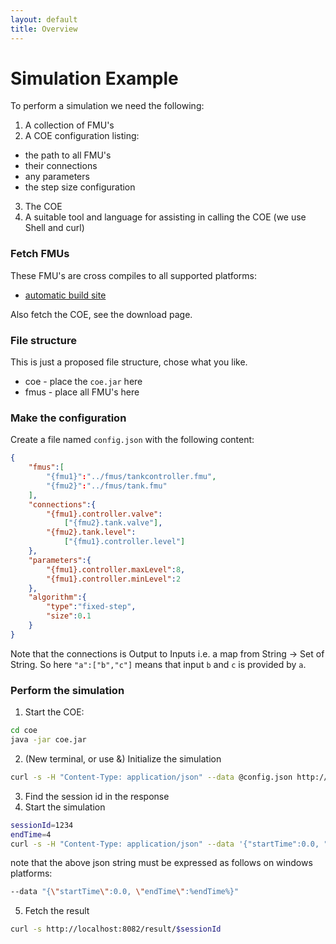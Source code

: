 ```yaml
---
layout: default
title: Overview
---
```





# Simulation Example

To perform a simulation we need the following:

1. A collection of FMU's
2. A COE configuration listing:
 * the path to all FMU's
 * their connections
 * any parameters
 * the step size configuration
3. The COE
4. A suitable tool and language for assisting in calling the COE (we use Shell and curl)

### Fetch FMUs
These FMU's are cross compiles to all supported platforms:

* [automatic build site](http://overture.au.dk/into-cps/examples/fmus/)

Also fetch the COE, see the download page.

### File structure
This is just a proposed file structure, chose what you like.

* coe - place the `coe.jar` here
* fmus - place all FMU's here

### Make the configuration

Create a file named `config.json` with the following content:

```json
{
	"fmus":[
		"{fmu1}":"../fmus/tankcontroller.fmu",
		"{fmu2}":"../fmus/tank.fmu"
	],
	"connections":{
		"{fmu1}.controller.valve":
		    ["{fmu2}.tank.valve"],
		"{fmu2}.tank.level":
		    ["{fmu1}.controller.level"]
	},
	"parameters":{
		"{fmu1}.controller.maxLevel":8,
		"{fmu1}.controller.minLevel":2
	},
	"algorithm":{
		"type":"fixed-step",
		"size":0.1
	}
}

```

Note that the connections is Output to Inputs i.e. a map from String -> Set of String. So here `"a":["b","c"]` means that input `b` and `c` is provided by `a`.

### Perform the simulation

1. Start the COE:

```bash
cd coe
java -jar coe.jar 
```

2. (New terminal, or use &) Initialize the simulation

```bash
curl -s -H "Content-Type: application/json" --data @config.json http://localhost:8082/initialize
```

3. Find the session id in the response
4. Start the simulation

```bash
sessionId=1234
endTime=4
curl -s -H "Content-Type: application/json" --data '{"startTime":0.0, "endTime":'$endTime'}' http://localhost:8082/simulate/$sessionId
```

note that the above json string must be expressed as follows on windows platforms:
```bash
--data "{\"startTime\":0.0, \"endTime\":%endTime%}" 
```


5. Fetch the result

```bash
curl -s http://localhost:8082/result/$sessionId
```







